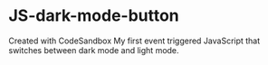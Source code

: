 # JS-dark-mode-button
Created with CodeSandbox
My first event triggered JavaScript that switches between dark mode and light mode.
